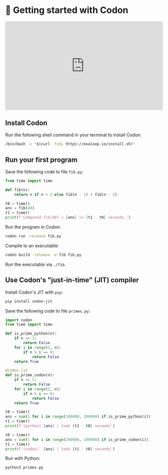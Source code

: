 # 🧪 Getting started with Codon

<div style="padding:56.25% 0 0 0;position:relative;"><iframe src="https://player.vimeo.com/video/1104825525?badge=0&amp;autopause=0&amp;player_id=0&amp;app_id=58479" frameborder="0" allow="autoplay; fullscreen; picture-in-picture; clipboard-write; encrypted-media; web-share" referrerpolicy="strict-origin-when-cross-origin" style="position:absolute;top:0;left:0;width:100%;height:100%;" title="Getting Started With Codon"></iframe></div><script src="https://player.vimeo.com/api/player.js"></script>

## Install Codon

Run the following shell command in your terminal to install Codon:

``` bash
/bin/bash -c "$(curl -fsSL https://exaloop.io/install.sh)"
```

## Run your first program

Save the following code to file `fib.py`:

``` python
from time import time

def fib(n):
    return n if n < 2 else fib(n - 1) + fib(n - 2)

t0 = time()
ans = fib(40)
t1 = time()
print(f'Computed fib(40) = {ans} in {t1 - t0} seconds.')
```

Run the program in Codon:

``` bash
codon run -release fib.py
```

Compile to an executable:

``` bash
codon build -release -o fib fib.py
```

Run the executable via `./fib`.

## Use Codon's "just-in-time" (JIT) compiler

Install Codon's JIT with `pip`:

``` bash
pip install codon-jit
```

Save the following code to file `primes.py`:

``` python
import codon
from time import time

def is_prime_python(n):
    if n <= 1:
        return False
    for i in range(2, n):
        if n % i == 0:
            return False
    return True

@codon.jit
def is_prime_codon(n):
    if n <= 1:
        return False
    for i in range(2, n):
        if n % i == 0:
            return False
    return True

t0 = time()
ans = sum(1 for i in range(100000, 200000) if is_prime_python(i))
t1 = time()
print(f'[python] {ans} | took {t1 - t0} seconds')

t0 = time()
ans = sum(1 for i in range(100000, 200000) if is_prime_codon(i))
t1 = time()
print(f'[codon]  {ans} | took {t1 - t0} seconds')
```

Run with Python:

``` python
python3 primes.py
```
